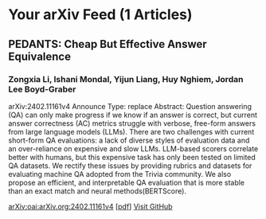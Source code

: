 <h1>Your arXiv Feed (1 Articles)</h1>
<h2>PEDANTS: Cheap But Effective Answer Equivalence</h2>
<h3>Zongxia Li, Ishani Mondal, Yijun Liang, Huy Nghiem, Jordan Lee Boyd-Graber</h3>
<p>arXiv:2402.11161v4 Announce Type: replace 
Abstract: Question answering (QA) can only make progress if we know if an answer is correct, but current answer correctness (AC) metrics struggle with verbose, free-form answers from large language models (LLMs). There are two challenges with current short-form QA evaluations: a lack of diverse styles of evaluation data and an over-reliance on expensive and slow LLMs. LLM-based scorers correlate better with humans, but this expensive task has only been tested on limited QA datasets. We rectify these issues by providing rubrics and datasets for evaluating machine QA adopted from the Trivia community. We also propose an efficient, and interpretable QA evaluation that is more stable than an exact match and neural methods(BERTScore).</p>
<a href="oai:arXiv.org:2402.11161v4" target="_blank">arXiv:oai:arXiv.org:2402.11161v4</a> [<a href="oai:arXiv.org:2402.11161v4" target="_blank">pdf</a>]
<a href="https://github.com">Visit GitHub</a>


